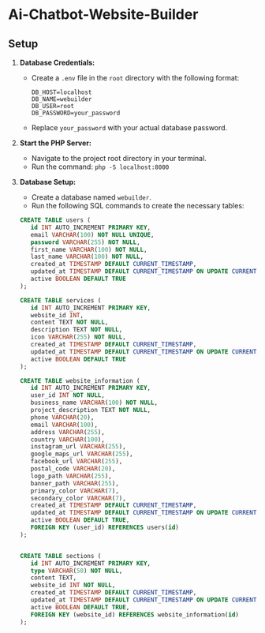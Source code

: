 # Ai-Chatbot-Website-Builder

## Setup

1. **Database Credentials:**
   - Create a `.env` file in the `root` directory with the following format:
     ```
     DB_HOST=localhost
     DB_NAME=webuilder
     DB_USER=root
     DB_PASSWORD=your_password
     ```
   - Replace `your_password` with your actual database password.

2. **Start the PHP Server:**
   - Navigate to the project root directory in your terminal.
   - Run the command: `php -S localhost:8000`

   
3. **Database Setup:**
   - Create a database named `webuilder`.
   - Run the following SQL commands to create the necessary tables:

   ```sql
   CREATE TABLE users (
      id INT AUTO_INCREMENT PRIMARY KEY,
      email VARCHAR(100) NOT NULL UNIQUE,
      password VARCHAR(255) NOT NULL,
      first_name VARCHAR(100) NOT NULL,
      last_name VARCHAR(100) NOT NULL,
      created_at TIMESTAMP DEFAULT CURRENT_TIMESTAMP,
      updated_at TIMESTAMP DEFAULT CURRENT_TIMESTAMP ON UPDATE CURRENT_TIMESTAMP,
      active BOOLEAN DEFAULT TRUE
   );

   CREATE TABLE services (
      id INT AUTO_INCREMENT PRIMARY KEY,
      website_id INT,
      content TEXT NOT NULL,
      description TEXT NOT NULL,
      icon VARCHAR(255) NOT NULL,
      created_at TIMESTAMP DEFAULT CURRENT_TIMESTAMP,
      updated_at TIMESTAMP DEFAULT CURRENT_TIMESTAMP ON UPDATE CURRENT_TIMESTAMP,
      active BOOLEAN DEFAULT TRUE
   );

   CREATE TABLE website_information (
      id INT AUTO_INCREMENT PRIMARY KEY,
      user_id INT NOT NULL,
      business_name VARCHAR(100) NOT NULL,
      project_description TEXT NOT NULL,
      phone VARCHAR(20),
      email VARCHAR(100),
      address VARCHAR(255),
      country VARCHAR(100),
      instagram_url VARCHAR(255),
      google_maps_url VARCHAR(255),
      facebook_url VARCHAR(255),
      postal_code VARCHAR(20),
      logo_path VARCHAR(255),
      banner_path VARCHAR(255), 
      primary_color VARCHAR(7), 
      secondary_color VARCHAR(7),
      created_at TIMESTAMP DEFAULT CURRENT_TIMESTAMP,
      updated_at TIMESTAMP DEFAULT CURRENT_TIMESTAMP ON UPDATE CURRENT_TIMESTAMP,
      active BOOLEAN DEFAULT TRUE,
      FOREIGN KEY (user_id) REFERENCES users(id)
   );


   CREATE TABLE sections (
      id INT AUTO_INCREMENT PRIMARY KEY,
      type VARCHAR(50) NOT NULL,
      content TEXT,
      website_id INT NOT NULL,
      created_at TIMESTAMP DEFAULT CURRENT_TIMESTAMP,
      updated_at TIMESTAMP DEFAULT CURRENT_TIMESTAMP ON UPDATE CURRENT_TIMESTAMP,
      active BOOLEAN DEFAULT TRUE,
      FOREIGN KEY (website_id) REFERENCES website_information(id)
   );

   ```

